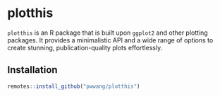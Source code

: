 # plotthis

`plotthis` is an R package that is built upon `ggplot2` and other plotting packages. It provides a minimalistic API and a wide range of options to create stunning, publication-quality plots effortlessly.

## Installation

```r
remotes::install_github("pwwang/plotthis")
```

